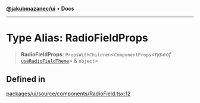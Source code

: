 [**@jakubmazanec/ui**](../README.md) • **Docs**

---

# Type Alias: RadioFieldProps

> **RadioFieldProps**: `PropsWithChildren`\<`ComponentProps`\<_typeof_
> [`useRadioFieldTheme`](../functions/useRadioFieldTheme.md)\> & `object`\>

## Defined in

[packages/ui/source/components/RadioField.tsx:12](https://github.com/jakubmazanec/tools/blob/eb8c22844f0a0aa0874efeab93afc2bd96c269e6/packages/ui/source/components/RadioField.tsx#L12)
